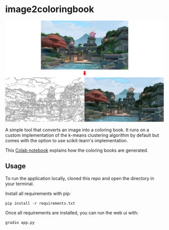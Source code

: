 # image2coloringbook

![image2coloringbook](https://raw.githubusercontent.com/ShawnLJW/random-assets-hosting/main/image2coloringbook.png)

A simple tool that converts an image into a coloring book. It runs on a custom implementation of the k-means clustering algorithm by default but comes with the option to use scikit-learn's implementation.

This [Colab notebook](https://colab.research.google.com/drive/1S91AsP2XHUKuxtUBEaFlboWd8ScAndcz?usp=sharing) explains how the coloring books are generated.

## Usage

To run the application locally, cloned this repo and open the directory in your terminal.

Install all requirements with pip:

```shell
pip install -r requirements.txt
```

Once all requirements are installed, you can run the web ui with:

```shell
gradio app.py
```